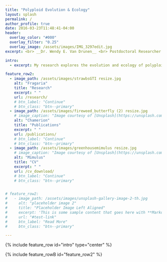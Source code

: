 ```yaml
---
title: "Polyploid Evolution & Ecology"
layout: splash
permalink: /
author_profile: true
date: 2016-03-23T11:48:41-04:00
header:
  overlay_color: "#000"
  overlay_filter: "0.25"
  overlay_image: /assets/images/IMG_3297edit.jpg
excerpt: <br> __Dr. Wendy E. Van Drunen__ <br> Postdoctoral Researcher <br> <br> Department of Biology <br> Queen's University

intro:
  - excerpt: My research explores the evolution and ecology of polyploid plants in both natural populations and urban ecosystems, with an emphasis on interactions between whole-genome duplication (WGD), polyploidy, and reproductive strategies. I use a variety of quantitative approaches; combining field work, experiments, computational methods, and theoretical models. <br> <br> I am currently a postdoc with [Dr. Jannice Friedman](https://friedmanlab.ca/) at Queen's University, where I am using *Mimulus guttatus* to study the effects of whole-genome duplication (WGD) on life history traits. <br> <br> I completed my PhD with [Dr. Brian Husband](https://www.husbandlab.ca/index.html) at the University of Guelph, and my MSc with [Dr. Marcel Dorken](https://madorken.github.io/DorkenLab_Trent/index.html) at Trent University. <br> <br> See my CV for more details. 

feature_row2:
  - image_path: /assets/images/strawbsGTI resize.jpg
    alt: "Fragaria"
    title: "Research"
    excerpt: " "
    url: /research/
    # btn_label: "Continue"
    # btn_class: "btn--primary"
  - image_path: /assets/images/fireweed_butterfly (2) resize.jpg
    # image_caption: "Image courtesy of [Unsplash](https://unsplash.com/)"
    alt: "Chamerion"
    title: "Publications"
    excerpt: " "
    url: /publications/
    # btn_label: "Continue"
    # btn_class: "btn--primary"
  - image_path: /assets/images/greenhousemimulus resize.jpg
    # image_caption: "Image courtesy of [Unsplash](https://unsplash.com/)"
    alt: "Mimulus"
    title: "CV"
    excerpt: " "
    url: /cv_download/
    # btn_label: "Continue"
    # btn_class: "btn--primary"


# feature_row2:
#   - image_path: /assets/images/unsplash-gallery-image-2-th.jpg
#     alt: "placeholder image 2"
#     title: "Placeholder Image Left Aligned"
#     excerpt: 'This is some sample content that goes here with **Markdown** formatting. Left aligned with `type="left"`'
#     url: "#test-link"
#     btn_label: "Read More"
#     btn_class: "btn--primary"

---
```


{% include feature_row id="intro" type="center" %}

{% include feature_rowB id="feature_row2" %}

<!-- {% include figure image_path="/assets/images/20201028_094702_HDR (2).jpg" caption="This is a figure caption." %}

{% include feature_row id="feature_row2" type="left" %}

{% include feature_row id="feature_row3" type="right" %}

{% include feature_row id="feature_row4" type="center" %} -->
